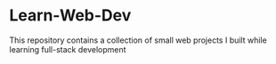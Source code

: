 # Learn-Web-Dev
This repository contains a collection of small web projects I built while learning full-stack development
